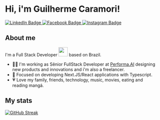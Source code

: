 # Hi, i'm Guilherme Caramori!
<div id="badges">
  <a href="https://www.linkedin.com/in/gcaramori/">
    <img src="https://img.shields.io/badge/LinkedIn-blue?style=for-the-badge&logo=linkedin&logoColor=white" alt="LinkedIn Badge"/>
  </a>
  <a href="https://www.facebook.com/guilherme.caramori">
    <img src="https://img.shields.io/badge/Facebook-blue?style=for-the-badge&logo=facebook&logoColor=white" alt="Facebook Badge"/>
  </a>
  <a href="https://www.instagram.com/gcaramori">
    <img src="https://img.shields.io/badge/Instagram-red?style=for-the-badge&logo=instagram&logoColor=white" alt="Instagram Badge"/>
  </a>
</div>

## About me
I'm a Full Stack Developer <img src="https://media.giphy.com/media/WUlplcMpOCEmTGBtBW/giphy.gif" width="30"> based on Brazil.

- 👨‍💻 I'm working as Sênior FullStack Developer at <a href="https://performa.ai">Performa.AI</a> designing new products and innovations and i'm also a freelancer.
- 🌱 Focused on developing Next.JS/React applications with Typescript.
- 💗 Love my family, friends, technology, music, movies, eating and reading mangá.

## My stats
[![GitHub Streak](https://github-readme-streak-stats.herokuapp.com?user=gcaramori)](https://git.io/streak-stats)
